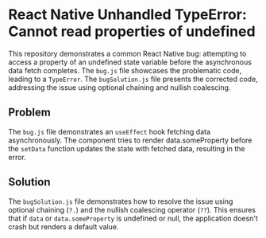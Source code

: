# React Native Unhandled TypeError: Cannot read properties of undefined

This repository demonstrates a common React Native bug: attempting to access a property of an undefined state variable before the asynchronous data fetch completes.  The `bug.js` file showcases the problematic code, leading to a `TypeError`. The `bugSolution.js` file presents the corrected code, addressing the issue using optional chaining and nullish coalescing.

## Problem

The `bug.js` file demonstrates an `useEffect` hook fetching data asynchronously. The component tries to render data.someProperty before the `setData` function updates the state with fetched data, resulting in the error.

## Solution

The `bugSolution.js` file demonstrates how to resolve the issue using optional chaining (`?.`) and the nullish coalescing operator (`??`). This ensures that if `data` or `data.someProperty` is undefined or null, the application doesn't crash but renders a default value.